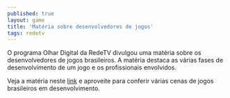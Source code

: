 ```yaml
---
published: true
layout: game
title: 'Matéria sobre desenvolvedores de jogos'
tags: redetv
---
```

O programa Olhar Digital da RedeTV divulgou uma matéria sobre os desenvolvedores de jogos brasileiros.
A matéria destaca as várias fases de desenvolvimento de um jogo e os profissionais envolvidos.

Veja a matéria neste <a href="http://www.olhardigital.com/centralvideos.php?VideoID=538" target="_blank">link</a>
 e aproveite para conferir várias cenas de jogos brasileiros em desenvolvimento.